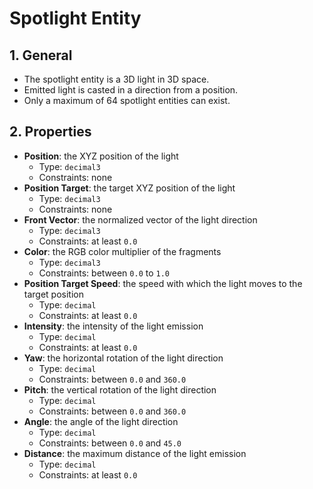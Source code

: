 # Spotlight Entity

## 1. General

- The spotlight entity is a 3D light in 3D space.
- Emitted light is casted in a direction from a position.
- Only a maximum of 64 spotlight entities can exist.

## 2. Properties

- **Position**: the XYZ position of the light
  - Type: `decimal3`
  - Constraints: none
- **Position Target**: the target XYZ position of the light
  - Type: `decimal3`
  - Constraints: none
- **Front Vector**: the normalized vector of the light direction
  - Type: `decimal3`
  - Constraints: at least `0.0`
- **Color**: the RGB color multiplier of the fragments
  - Type: `decimal3`
  - Constraints: between `0.0` to `1.0`
- **Position Target Speed**: the speed with which the light moves to the target position
  - Type: `decimal`
  - Constraints: at least `0.0`
- **Intensity**: the intensity of the light emission
  - Type: `decimal`
  - Constraints: at least `0.0`
- **Yaw**: the horizontal rotation of the light direction
  - Type: `decimal`
  - Constraints: between `0.0` and `360.0`
- **Pitch**: the vertical rotation of the light direction
  - Type: `decimal`
  - Constraints: between `0.0` and `360.0`
- **Angle**: the angle of the light direction
  - Type: `decimal`
  - Constraints: between `0.0` and `45.0`
- **Distance**: the maximum distance of the light emission
  - Type: `decimal`
  - Constraints: at least `0.0`
